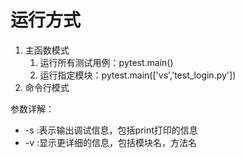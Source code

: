 <!--
 * @Author: ZhXZhao
 * @Date: 2021-07-02 11:18:55
 * @LastEditors: ZhXZhao
 * @LastEditTime: 2021-07-02 11:22:08
 * @Description:
-->

# 运行方式

1. 主函数模式
   1. 运行所有测试用例：pytest.main()
   2. 运行指定模块：pytest.main(['vs','test_login.py'])
2. 命令行模式

参数详解：
+ -s :表示输出调试信息，包括print打印的信息
+ -v :显示更详细的信息，包括模块名，方法名
